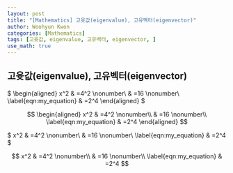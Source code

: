 ```yaml
--- 
layout: post
title: "[Mathematics] 고윳값(eigenvalue), 고유벡터(eigenvector)"
author: Woohyun Kwon
categories: [Mathematics]
tags: [고윳값, eigenvalue, 고유벡터, eigenvector, ]
use_math: true
---
```


## 고윳값(eigenvalue), 고유벡터(eigenvector)

$
\begin{aligned} 
x^2 & =4^2 \nonumber\\ & =16 \nonumber\\ \label{eqn:my_equation} & =2^4 
\end{aligned}
$

$$
\begin{aligned} 
x^2 & =4^2 \nonumber\\ & =16 \nonumber\\ \label{eqn:my_equation} & =2^4 
\end{aligned}
$$

$
x^2 & =4^2 \nonumber\\ & =16 \nonumber\\ \label{eqn:my_equation} & =2^4 
$

$$
x^2 & =4^2 \nonumber\\ & =16 \nonumber\\ \label{eqn:my_equation} & =2^4 
$$